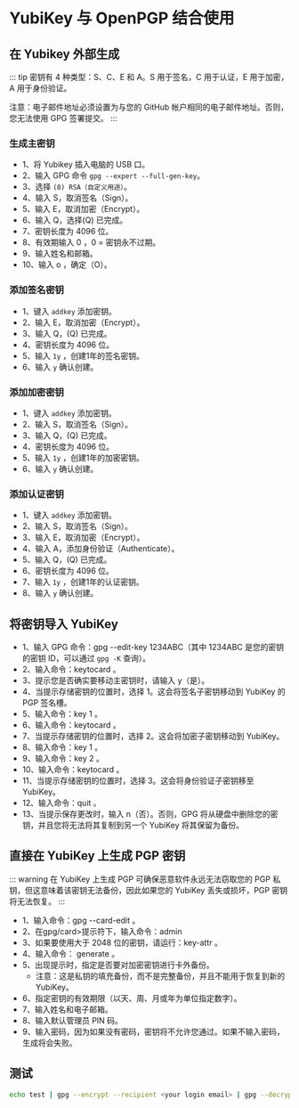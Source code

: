 # YubiKey 与 OpenPGP 结合使用

## 在 Yubikey 外部生成

::: tip
密钥有 4 种类型：S、C、E 和 A。S 用于签名，C 用于认证，E 用于加密，A 用于身份验证。

注意：电子邮件地址必须设置为与您的 GitHub 帐户相同的电子邮件地址。否则，您无法使用 GPG 签署提交。
:::

### 生成主密钥
- 1、将 Yubikey 插入电脑的 USB 口。
- 2、输入 GPG 命令 `gpg --expert --full-gen-key`。
- 3、选择 `(8) RSA（自定义用途）`。
- 4、输入 S，取消签名（Sign）。
- 5、输入 E，取消加密（Encrypt）。
- 6、输入 Q，选择(Q) 已完成。
- 7、密钥长度为 4096 位。
- 8、有效期输入 0 ，0 = 密钥永不过期。
- 9、输入姓名和邮箱。
- 10、输入 o ，确定（O）。

### 添加签名密钥
- 1、键入 `addkey` 添加密钥。
- 2、输入 E，取消加密（Encrypt）。
- 3、输入 Q，(Q) 已完成。
- 4、密钥长度为 4096 位。
- 5、输入 `1y` ，创建1年的签名密钥。
- 6、输入 `y` 确认创建。

### 添加加密密钥
- 1、键入 `addkey` 添加密钥。
- 2、输入 S，取消签名（Sign）。
- 3、输入 Q，(Q) 已完成。
- 4、密钥长度为 4096 位。
- 5、输入 `1y` ，创建1年的加密密钥。
- 6、输入 `y` 确认创建。

### 添加认证密钥
- 1、键入 `addkey` 添加密钥。
- 2、输入 S，取消签名（Sign）。
- 3、输入 E，取消加密（Encrypt）。
- 4、输入 A，添加身份验证（Authenticate）。
- 5、输入 Q，(Q) 已完成。
- 6、密钥长度为 4096 位。
- 7、输入 `1y` ，创建1年的认证密钥。
- 8、输入 `y` 确认创建。

## 将密钥导入 YubiKey
- 1、输入 GPG 命令：gpg --edit-key 1234ABC（其中 1234ABC 是您的密钥的密钥 ID，可以通过 `gpg -K` 查询）。
- 2、输入命令：keytocard 。
- 3、提示您是否确实要移动主密钥时，请输入 y（是）。
- 4、当提示存储密钥的位置时，选择 1。这会将签名子密钥移动到 YubiKey 的 PGP 签名槽。
- 5、输入命令：key 1 。
- 6、输入命令：keytocard 。
- 7、当提示存储密钥的位置时，选择 2。这会将加密子密钥移动到 YubiKey。
- 8、输入命令：key 1 。
- 9、输入命令：key 2 。
- 10、输入命令：keytocard 。
- 11、当提示存储密钥的位置时，选择 3。这会将身份验证子密钥移至 YubiKey。
- 12、输入命令：quit 。
- 13、当提示保存更改时，输入 n（否）。否则，GPG 将从硬盘中删除您的密钥，并且您将无法将其复制到另一个 YubiKey 将其保留为备份。

## 直接在 YubiKey 上生成 PGP 密钥
::: warning
在 YubiKey 上生成 PGP 可确保恶意软件永远无法窃取您的 PGP 私钥，但这意味着该密钥无法备份，因此如果您的 YubiKey 丢失或损坏，PGP 密钥将无法恢复。 
:::
- 1、输入命令：gpg --card-edit 。
- 2、在gpg/card>提示符下，输入命令：admin
- 3、如果要使用大于 2048 位的密钥，请运行：key-attr 。
- 4、输入命令： generate 。
- 5、出现提示时，指定是否要对加密密钥进行卡外备份。 
  - 注意：这是私钥的填充备份，而不是完整备份，并且不能用于恢复到新的 YubiKey。
- 6、指定密钥的有效期限（以天、周、月或年为单位指定数字）。
- 7、输入姓名和电子邮箱。
- 8、输入默认管理员 PIN 码。
- 9、输入密码，因为如果没有密码，密钥将不允许您通过。如果不输入密码，生成将会失败。

## 测试
```bash
echo test | gpg --encrypt --recipient <your login email> | gpg --decrypt

```